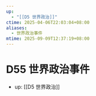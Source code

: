 ```yaml
---
up:
  - "[[D5 世界政治]]"
ctime: 2025-04-06T22:03:04+08:00
aliases:
  - 世界政治事件
mtime: 2025-09-09T12:37:19+08:00
---
```


# D55 世界政治事件

- up: [[D5 世界政治]]
